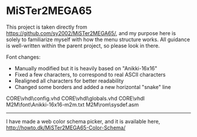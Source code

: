 MiSTer2MEGA65
=============

This project is taken directly from
https://github.com/sy2002/MiSTer2MEGA65/, and my purpose here is solely to familiarize myself with how the menu structure works.
All guidance is well-written within the parent project, so please look in
there.

Font changes:
* Manually modified but it is heavily based on "Anikki-16x16"
* Fixed a few characters, to correspond to real ASCII characters
* Realigned all characters for better readability
* Changed some borders and added a new horizontal "snake" line

CORE\vhdl\config.vhd
CORE\vhdl\globals.vhd
CORE\vhdl\
M2M\font\Anikki-16x16-m2m.txt
M2M\rom\sysdef.asm

---

I have made a web color schema picker, and it is available here, http://howto.dk/MiSTer2MEGA65-Color-Schema/


